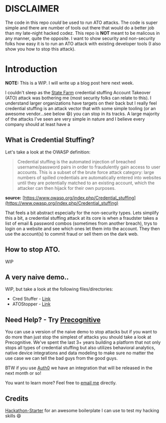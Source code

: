 # **DISCLAIMER**

The code in this repo _could_ be used to run ATO attacks. The code is super simple and there are number of tools out there that would do a better job than my late-night hacked codez. This repo is **NOT** meant to be malicous in any manner, quite the opposite. I want to show security and non-security folks how easy it is to run an ATO attack with existing developer tools (I also show you how to stop this attack).

# Introduction

**NOTE:** This is a WIP. I will write up a blog post here next week. 

I couldn't sleep as the [State Farm](https://threatpost.com/state-farm-credential-stuffing-attack/147139/) credential stuffing Account Takeover (ATO) attack was bothering me (most security folks can relate to this). I understand larger organizations have targets on their back but I really feel credential stuffing is an attack vector that with some simple tooling (or an awesome vendor...see below :smile:) you can stop in its tracks. A large majority of the attacks I've seen are very simple in nature and I believe every company should at least have a 

## What is Credential Stuffing?

Let's take a look at the OWASP definition:

> Credential stuffing is the automated injection of breached username/password pairs in order to fraudulently gain access to
user accounts. This is a subset of the brute force attack category: large numbers of spilled credentials are automatically entered into websites until they are potentially matched to an existing account, which the attacker can then hijack for their own purposes.

**source:** [https://www.owasp.org/index.php/Credential_stuffing](https://www.owasp.org/index.php/Credential_stuffing)

That feels a bit abstract especially for the non-security types. Lets simplify this a bit, a credential stuffing attack at its core is when a fraudster takes a list of email & password combos (sometimes from another breach), trys to login on a website and see which ones let them into the account. They then use the account(s) to commit fraud or sell them on the dark web.

## How to stop ATO.

WIP

## A very naive demo..

WIP, but take a look at the following files/directories:

- Cred Stuffer - [Link](/master/bin/cred-stuffer)
- ATOStopper - [Link](/master/lib/ATOStopper.js)

## Need Help? - Try [Precognitive](https://precognitive.com/account-takeover/?utm_source=blog&utm_medium=github&utm_campaign=cred-stuffing-simple-demo)

You can use a version of the naive demo to stop attacks but if you want to do more than just stop the simplest
of attacks you should take a look at Precognitive. We've spent the last 3+ years building a platform
that not only stops all types of credential stuffing but also utilizes behavioral analytics, native device integrations and data modeling to make sure no matter the use case we can tell the bad guys from the good guys.

BTW if you use [Auth0](https://auth0.com/) we have an integration that will be released in the next month or so!

You want to learn more? Feel free to [email me](mailto:zac@precognitive.io) directly.

## Credits

[Hackathon-Starter](https://github.com/sahat/hackathon-starter) for an awesome boilerplate I can use to test my hacking skills :smile:

